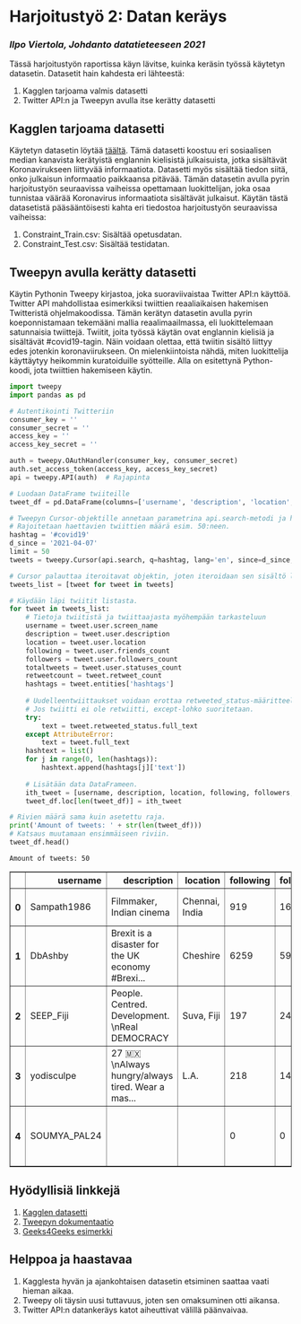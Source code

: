 # Harjoitustyö 2: Datan keräys
### *Ilpo Viertola, Johdanto datatieteeseen 2021*

Tässä harjoitustyön raportissa käyn lävitse, kuinka keräsin työssä käytetyn datasetin. Datasetit hain kahdesta eri lähteestä:  
1. Kagglen tarjoama valmis datasetti  
2. Twitter API:n ja Tweepyn avulla itse kerätty datasetti  

## Kagglen tarjoama datasetti
  
Käytetyn datasetin löytää [täältä](https://www.kaggle.com/elvinagammed/covid19-fake-news-dataset-nlp/code). Tämä datasetti koostuu eri sosiaalisen median kanavista kerätyistä englannin kielisistä julkaisuista, jotka sisältävät Koronavirukseen liittyvää informaatiota. Datasetti myös sisältää tiedon siitä, onko julkaisun informaatio paikkaansa pitävää. Tämän datasetin avulla pyrin harjoitustyön seuraavissa vaiheissa opettamaan luokittelijan, joka osaa tunnistaa väärää Koronavirus informaatiota sisältävät julkaisut. Käytän tästä datasetistä pääsääntöisesti kahta eri tiedostoa harjoitustyön seuraavissa vaiheissa:  
  
1. Constraint_Train.csv: Sisältää opetusdatan.  
2. Constraint_Test.csv: Sisältää testidatan.  
  
## Tweepyn avulla kerätty datasetti
  
Käytin Pythonin Tweepy kirjastoa, joka suoraviivaistaa Twitter API:n käyttöä. Twitter API mahdollistaa esimerkiksi twiittien reaaliaikaisen hakemisen Twitteristä ohjelmakoodissa. Tämän kerätyn datasetin avulla pyrin koeponnistamaan tekemääni mallia reaalimaailmassa, eli luokittelemaan satunnaisia twiittejä. Twiitit, joita työssä käytän ovat englannin kielisiä ja sisältävät #covid19-tagin. Näin voidaan olettaa, että twiitin sisältö liittyy edes jotenkin koronaviirukseen. On mielenkiintoista nähdä, miten luokittelija käyttäytyy heikommin kuratoiduille syötteille. Alla on esitettynä Python-koodi, jota twiittien hakemiseen käytin.   


```python
import tweepy
import pandas as pd

# Autentikointi Twitteriin
consumer_key = ''
consumer_secret = ''
access_key = ''
access_key_secret = ''

auth = tweepy.OAuthHandler(consumer_key, consumer_secret)
auth.set_access_token(access_key, access_key_secret)
api = tweepy.API(auth)  # Rajapinta

# Luodaan DataFrame twiiteille
tweet_df = pd.DataFrame(columns=['username', 'description', 'location', 'following', 'followers', 'totaltweets', 'retweetcount', 'text', 'hashtags'])

# Tweepyn Cursor-objektille annetaan parametrina api.search-metodi ja haun parametrit. 
# Rajoitetaan haettavien twiittien määrä esim. 50:neen.
hashtag = '#covid19'
d_since = '2021-04-07'
limit = 50
tweets = tweepy.Cursor(api.search, q=hashtag, lang='en', since=d_since, tweet_mode='extended').items(limit)

# Cursor palauttaa iteroitavat objektin, joten iteroidaan sen sisältö listaan.
tweets_list = [tweet for tweet in tweets]

# Käydään läpi twiitit listasta.
for tweet in tweets_list:
    # Tietoja twiitistä ja twiittaajasta myöhempään tarkasteluun
    username = tweet.user.screen_name
    description = tweet.user.description
    location = tweet.user.location
    following = tweet.user.friends_count
    followers = tweet.user.followers_count
    totaltweets = tweet.user.statuses_count
    retweetcount = tweet.retweet_count
    hashtags = tweet.entities['hashtags']
        
    # Uudelleentwiittaukset voidaan erottaa retweeted_status-määritteellä.
    # Jos twiitti ei ole retwiitti, except-lohko suoritetaan.
    try:
        text = tweet.retweeted_status.full_text
    except AttributeError:
        text = tweet.full_text
    hashtext = list()
    for j in range(0, len(hashtags)):
        hashtext.append(hashtags[j]['text'])
        
    # Lisätään data DataFrameen.
    ith_tweet = [username, description, location, following, followers, totaltweets, retweetcount, text, hashtext]
    tweet_df.loc[len(tweet_df)] = ith_tweet

# Rivien määrä sama kuin asetettu raja.
print('Amount of tweets: ' + str(len(tweet_df)))
# Katsaus muutamaan ensimmäiseen riviin.
tweet_df.head()
```

    Amount of tweets: 50





<div>
<table border="1" class="dataframe">
  <thead>
    <tr style="text-align: right;">
      <th></th>
      <th>username</th>
      <th>description</th>
      <th>location</th>
      <th>following</th>
      <th>followers</th>
      <th>totaltweets</th>
      <th>retweetcount</th>
      <th>text</th>
      <th>hashtags</th>
    </tr>
  </thead>
  <tbody>
    <tr>
      <th>0</th>
      <td>Sampath1986</td>
      <td>Filmmaker, Indian cinema</td>
      <td>Chennai, India</td>
      <td>919</td>
      <td>161</td>
      <td>52645</td>
      <td>4</td>
      <td>#Lucknow\nNeed #Blood Type :  O-negative\nAt :...</td>
      <td>[Lucknow, Blood, COVID19]</td>
    </tr>
    <tr>
      <th>1</th>
      <td>DbAshby</td>
      <td>Brexit is a disaster for the UK economy #Brexi...</td>
      <td>Cheshire</td>
      <td>6259</td>
      <td>5986</td>
      <td>303793</td>
      <td>243</td>
      <td>"Vaccines alone will not be able to protect us...</td>
      <td>[COVID19]</td>
    </tr>
    <tr>
      <th>2</th>
      <td>SEEP_Fiji</td>
      <td>People. Centred. Development. \nReal DEMOCRACY</td>
      <td>Suva,  Fiji</td>
      <td>197</td>
      <td>241</td>
      <td>1273</td>
      <td>0</td>
      <td>Demystify all the fear mongering around the #C...</td>
      <td>[COVID19, vaccine]</td>
    </tr>
    <tr>
      <th>3</th>
      <td>yodisculpe</td>
      <td>27 🇲🇽 \nAlways hungry/always tired. Wear a mas...</td>
      <td>L.A.</td>
      <td>218</td>
      <td>14</td>
      <td>5964</td>
      <td>109</td>
      <td>L.A. PEOPLE: Just checked and there are some #...</td>
      <td>[COVID19]</td>
    </tr>
    <tr>
      <th>4</th>
      <td>SOUMYA_PAL24</td>
      <td></td>
      <td></td>
      <td>0</td>
      <td>0</td>
      <td>52</td>
      <td>52</td>
      <td>Doing online meeting to secure themselves and ...</td>
      <td>[Examwarrior]</td>
    </tr>
  </tbody>
</table>
</div>



## Hyödyllisiä linkkejä
1. [Kagglen datasetti](https://www.kaggle.com/elvinagammed/covid19-fake-news-dataset-nlp?select=Constraint_Test.csv)
2. [Tweepyn dokumentaatio](https://docs.tweepy.org/en/latest/index.html)
3. [Geeks4Geeks esimerkki](https://www.geeksforgeeks.org/extracting-tweets-containing-a-particular-hashtag-using-python/)

## Helppoa ja haastavaa
1. Kagglesta hyvän ja ajankohtaisen datasetin etsiminen saattaa vaati hieman aikaa.  
2. Tweepy oli täysin uusi tuttavuus, joten sen omaksuminen otti aikansa.  
3. Twitter API:n datankeräys katot aiheuttivat välillä päänvaivaa. 
